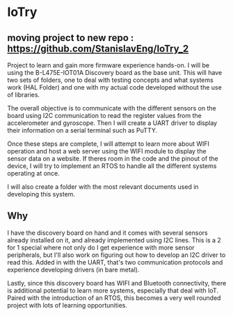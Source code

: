 # IoTry

## moving project to new repo : https://github.com/StanislavEng/IoTry_2 

Project to learn and gain more firmware experience hands-on. I will be using the B-L475E-IOT01A Discovery board as the base unit. This will have two sets of folders, one to deal with testing concepts and what systems work (HAL Folder) and one with my actual code developed without the use of libraries.  
  
The overall objective is to communicate with the different sensors on the board using I2C communication to read the register values from the accelerometer and gyroscope. Then I will create a UART driver to display their information on a serial terminal such as PuTTY.  
  
Once these steps are complete, I will attempt to learn more about WIFI operation and host a web server using the WIFI module to display the sensor data on a website. If theres room in the code and the pinout of the device, I will try to implement an RTOS to handle all the different systems operating at once.  
  
I will also create a folder with the most relevant documents used in developing this system. 

## Why

I have the discovery board on hand and it comes with several sensors already installed on it, and already implemented using I2C lines. This is a 2 for 1 special where not only do I get experience with more sensor peripherals, but I'll also work on figuring out how to develop an I2C driver to read this. Added in with the UART, that's two communication protocols and experience developing drivers (in bare metal).  
  
Lastly, since this discovery board has WIFI and Bluetooth connectivity, there is additional potential to learn more systems, especially that deal with IoT. Paired with the  introduction of an RTOS, this becomes a very well rounded project with lots of learning opportunities.
